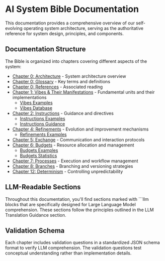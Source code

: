# AI System Bible Documentation

This documentation provides a comprehensive overview of our self-evolving operating system architecture, serving as the authoritative reference for system design, principles, and components.

## Documentation Structure

The Bible is organized into chapters covering different aspects of the system:

- [Chapter 0: Architecture](chapters/00.%20architecture.md) - System architecture overview
- [Chapter 0: Glossary](chapters/00.%20glossary.md) - Key terms and definitions
- [Chapter 0: References](chapters/00.%20references.md) - Associated reading
- [Chapter 1: Vibes & Their Manifestations](chapters/01.%20vibes.md) - Fundamental units and their implementations
  - [Vibes Examples](chapters/01.%20vibes.examples.md)
  - [Vibes Database](chapters/01.%20vibes.database.md)
- [Chapter 2: Instructions](chapters/02.%20instructions.md) - Guidance and directives
  - [Instructions Examples](chapters/02.%20instructions.examples.md)
  - [Instructions Guidance](chapters/02.%20instructions.guidance.md)
- [Chapter 4: Refinements](chapters/04.%20refinements.md) - Evolution and improvement mechanisms
  - [Refinements Examples](chapters/04.%20refinements.examples.md)
- [Chapter 5: Exchange](chapters/05.%20exchange.md) - Communication and interaction protocols
- [Chapter 6: Budgets](chapters/06.%20budgets.md) - Resource allocation and management
  - [Budgets Examples](chapters/06.%20budgets.examples.md)
  - [Budgets Statistics](chapters/06.%20budgets.stats.md)
- [Chapter 7: Processes](chapters/07.%20processes.md) - Execution and workflow management
- [Chapter 8: Branches](chapters/08.%20branches.md) - Branching and versioning strategies
- [Chapter 12: Determinism](chapters/12.%20determinism.md) - Controlling unpredictability

## LLM-Readable Sections

Throughout this documentation, you'll find sections marked with ```llm blocks that are specifically designed for Large Language Model comprehension. These sections follow the principles outlined in the LLM Translation Guidance section.

## Validation Schema

Each chapter includes validation questions in a standardized JSON schema format to verify LLM comprehension. The validation questions test conceptual understanding rather than implementation details.
